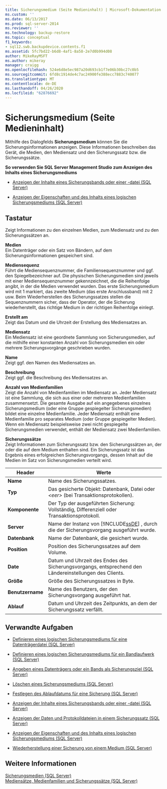 ```yaml
---
title: Sicherungsmedium (Seite Medieninhalt) | Microsoft-Dokumentation
ms.custom: ''
ms.date: 06/13/2017
ms.prod: sql-server-2014
ms.reviewer: ''
ms.technology: backup-restore
ms.topic: conceptual
f1_keywords:
- sql12.swb.backupdevice.contents.f1
ms.assetid: 5fc7bd22-b6d8-4af1-8a58-2e7d0b994d08
author: MikeRayMSFT
ms.author: mikeray
manager: craigg
ms.openlocfilehash: 524e6d8e5ec987a20d693cb1f7e06b30bc27c0b5
ms.sourcegitcommit: 6fd8c1914de4c7ac24900fe388ecc7883c740077
ms.translationtype: MT
ms.contentlocale: de-DE
ms.lasthandoff: 04/26/2020
ms.locfileid: "62876692"
---
```

# <a name="backup-device-media-contents-page"></a>Sicherungsmedium (Seite Medieninhalt)
  Mithilfe des Dialogfelds **Sicherungsmedium** können Sie die Sicherungsinformationen anzeigen. Diese Informationen beschreiben das Gerät, die Medien, den Mediensatz und den Sicherungssatz bzw. die Sicherungssätze.  
  
 **So verwenden Sie SQL Server Management Studio zum Anzeigen des Inhalts eines Sicherungsmediums**  
  
-   [Anzeigen der Inhalte eines Sicherungsbands oder einer -datei &#40;SQL Server&#41;](view-the-contents-of-a-backup-tape-or-file-sql-server.md)  
  
-   [Anzeigen der Eigenschaften und des Inhalts eines logischen Sicherungsmediums &#40;SQL Server&#41;](view-the-properties-and-contents-of-a-logical-backup-device-sql-server.md)  
  
## <a name="options"></a>Tastatur  
 Zeigt Informationen zu den einzelnen Medien, zum Mediensatz und zu den Sicherungssätzen an.  
  
 **Medien**  
 Ein Datenträger oder ein Satz von Bändern, auf dem Sicherungsinformationen gespeichert sind.  
  
 **Mediensequenz**  
 Führt die Mediensequenznummer, die Familiensequenznummer und ggf. den Spiegelbezeichner auf. Die physischen Sicherungsmedien sind jeweils mit einer Mediensequenznummer gekennzeichnet, die die Reihenfolge angibt, in der die Medien verwendet wurden. Das erste Sicherungsmedium wird mit 1 markiert, das zweite Medium (das erste Anschlussband) mit 2 usw. Beim Wiederherstellen des Sicherungssatzes stellen die Sequenznummern sicher, dass der Operator, der die Sicherung wiederherstellt, das richtige Medium in der richtigen Reihenfolge einlegt.  
  
 **Erstellt am**  
 Zeigt das Datum und die Uhrzeit der Erstellung des Mediensatzes an.  
  
 **Mediensatz**  
 Ein Mediensatz ist eine geordnete Sammlung von Sicherungsmedien, auf die mithilfe einer konstanten Anzahl von Sicherungsmedien ein oder mehrere Sicherungsvorgänge geschrieben wurden.  
  
 **Name**  
 Zeigt ggf. den Namen des Mediensatzes an.  
  
 **Beschreibung**  
 Zeigt ggf. die Beschreibung des Mediensatzes an.  
  
 **Anzahl von Medienfamilien**  
 Zeigt die Anzahl von Medienfamilien im Mediensatz an. Jeder Mediensatz ist eine Sammlung, die sich aus einer oder mehreren Medienfamilien zusammensetzt. Die gesamte Ausgabe auf ein angegebenes einzelnes Sicherungsmedium (oder eine Gruppe gespiegelter Sicherungsmedien) bildet eine einzelne Medienfamilie. Jeder Mediensatz enthält eine Medienfamilie pro separates Medium (oder Gruppe gespiegelter Medien). Wenn ein Mediensatz beispielsweise zwei nicht gespiegelte Sicherungsmedien verwendet, enthält der Mediensatz zwei Medienfamilien.  
  
 **Sicherungssätze**  
 Zeigt Informationen zum Sicherungssatz bzw. den Sicherungssätzen an, der oder die auf dem Medium enthalten sind. Ein Sicherungssatz ist das Ergebnis eines erfolgreichen Sicherungsvorgangs, dessen Inhalt auf die Medien im Satz von Sicherungsmedien verteilt wird.  
  
|Header|Werte|  
|------------|------------|  
|**Name**|Name des Sicherungssatzes.|  
|**Typ**|Das gesicherte Objekt: Datenbank, Datei oder *\<eer>* (bei Transaktionsprotokollen).|  
|**Komponente**|Der Typ der ausgeführten Sicherung: Vollständig, Differenziell oder Transaktionsprotokoll.|  
|**Server**|Name der Instanz von [!INCLUDE[ssDE](../../includes/ssde-md.md)] , durch die der Sicherungsvorgang ausgeführt wurde.|  
|**Datenbank**|Name der Datenbank, die gesichert wurde.|  
|**Position**|Position des Sicherungssatzes auf dem Volume.|  
|**Date**|Datum und Uhrzeit des Endes des Sicherungsvorgangs, entsprechend den Ländereinstellungen des Clients.|  
|**Größe**|Größe des Sicherungssatzes in Byte.|  
|**Benutzername**|Name des Benutzers, der den Sicherungsvorgang ausgeführt hat.|  
|**Ablauf**|Datum und Uhrzeit des Zeitpunkts, an dem der Sicherungssatz verfällt.|  
  
##  <a name="related-tasks"></a><a name="RelatedTasks"></a> Verwandte Aufgaben  
  
-   [Definieren eines logischen Sicherungsmediums für eine Datenträgerdatei &#40;SQL Server&#41;](define-a-logical-backup-device-for-a-disk-file-sql-server.md)  
  
-   [Definieren eines logischen Sicherungsmediums für ein Bandlaufwerk &#40;SQL Server&#41;](define-a-logical-backup-device-for-a-tape-drive-sql-server.md)  
  
-   [Angeben eines Datenträgers oder ein Bands als Sicherungsziel &#40;SQL Server&#41;](specify-a-disk-or-tape-as-a-backup-destination-sql-server.md)  
  
-   [Löschen eines Sicherungsmediums &#40;SQL Server&#41;](delete-a-backup-device-sql-server.md)  
  
-   [Festlegen des Ablaufdatums für eine Sicherung &#40;SQL Server&#41;](set-the-expiration-date-on-a-backup-sql-server.md)  
  
-   [Anzeigen der Inhalte eines Sicherungsbands oder einer -datei &#40;SQL Server&#41;](view-the-contents-of-a-backup-tape-or-file-sql-server.md)  
  
-   [Anzeigen der Daten und Protokolldateien in einem Sicherungssatz &#40;SQL Server&#41;](view-the-data-and-log-files-in-a-backup-set-sql-server.md)  
  
-   [Anzeigen der Eigenschaften und des Inhalts eines logischen Sicherungsmediums &#40;SQL Server&#41;](view-the-properties-and-contents-of-a-logical-backup-device-sql-server.md)  
  
-   [Wiederherstellung einer Sicherung von einem Medium &#40;SQL Server&#41;](restore-a-backup-from-a-device-sql-server.md)  
  
## <a name="see-also"></a>Weitere Informationen  
 [Sicherungsmedien &#40;SQL Server&#41;](backup-devices-sql-server.md)   
 [Mediensätze, Medienfamilien und Sicherungssätze &#40;SQL Server&#41;](media-sets-media-families-and-backup-sets-sql-server.md)  
  
  
